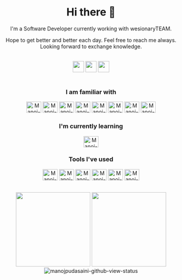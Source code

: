 <!--
### Hi there 👋
## I am Manoj Pudasaini
### Software Engineer at <img src="https://avatars.githubusercontent.com/u/50974738?s=25&v=4" alt="wesionary team"/> [wesionaryTeam](https://github.com/wesionaryTEAM)

<p align="left"> <img src="https://komarev.com/ghpvc/?username=manojpudasaini&label=Profile%20views&color=0e75b6&style=flat" alt="manojpudasaini" /> </p>

![Manoj's GitHub stats](https://github-readme-stats.vercel.app/api?username=manojpudasaini&show_icons=true&theme=transparent&rank_icon=github&include_all_commits=true)


![Top Langs](https://github-readme-stats.vercel.app/api/top-langs/?username=anuraghazra&layout=normal&theme=transparent)


[![trophy](https://github-profile-trophy.vercel.app/?username=manojpudasaini&row=2&column=4&theme=onedark)](https://github.com/ryo-ma/github-profile-trophy)
-->

<h1 align="center"> Hi there 👋 </h1> 

<p align="center">  I'm a Software Developer currently working with wesionaryTEAM. </p>

<p align="center">Hope to get better and better each day. Feel free to reach me always. Looking forward to exchange knowledge.</p>

<div align="center" style="display: inline_block"><br>
  <div align="center">
    <a href="https://www.linkedin.com/in/manoj-pudasaini-641324147/" target="_blank"> <img height="30" src="https://img.shields.io/badge/LinkedIn-%23333?style=for-the-badge&logo=linkedin&logoColor=white" target="_blank"></a>
    <a href = "mailto:mpudasaini17@gmail.com"><img height="30" src="https://img.shields.io/badge/-Gmail-%23333?style=for-the-badge&logo=gmail&logoColor=white" target="_blank"></a>
    <a href = "https://medium.com/@mpudasaini17"><img height="30" src="https://img.shields.io/badge/-Medium.com-%23333?style=for-the-badge&logo=devdotto&logoColor=white" target="_blank"></a> 
  </div>
</div>

<div align="center">
  <div style="display: inline_block"><br>
  <h3>I am familiar with</h3>
    <img alt="Manoj-HTML" height="30" width="40" src="https://cdn.jsdelivr.net/gh/devicons/devicon/icons/html5/html5-original.svg" />
    <img alt="Manoj-CSS" height="30" width="40" src="https://cdn.jsdelivr.net/gh/devicons/devicon/icons/css3/css3-original.svg" />
    <img alt="Manoj-Js" height="30" width="40" src="https://cdn.jsdelivr.net/gh/devicons/devicon/icons/javascript/javascript-original.svg" />
    <img alt="Manoj-React" height="30" width="40" src="https://cdn.jsdelivr.net/gh/devicons/devicon/icons/react/react-original.svg" />
    <img alt="Manoj-Next" height="30" width="40" src="https://cdn.jsdelivr.net/gh/devicons/devicon/icons/nextjs/nextjs-original.svg" />
    <img alt="Manoj-Node" height="30" width="40" src="https://cdn.jsdelivr.net/gh/devicons/devicon/icons/nodejs/nodejs-original.svg" />
    <img alt="Manoj-typescript" height="30" width="40" src="https://cdn.jsdelivr.net/gh/devicons/devicon/icons/typescript/typescript-original.svg" />
    <img alt="Manoj-tailwind" height="30" width="40" src="https://cdn.jsdelivr.net/gh/devicons/devicon/icons/tailwindcss/tailwindcss-original.svg" />
  </div>

  <h3>I'm currently learning</h3>  
    <img alt="Manoj-Go" height="30" width="40" src="https://cdn.jsdelivr.net/gh/devicons/devicon/icons/go/go-original.svg" />

  <h3>Tools I've used</h3>
    <img alt="Manoj-GitHub" height="30" width="40" src="https://cdn.jsdelivr.net/gh/devicons/devicon/icons/github/github-original.svg" />
    <img alt="Manoj-Git" height="30" width="40" src="https://cdn.jsdelivr.net/gh/devicons/devicon/icons/git/git-original.svg" />
    <img alt="Manoj-Jira" height="30" width="40" src="https://cdn.jsdelivr.net/gh/devicons/devicon/icons/jira/jira-original.svg" />
    <img alt="Manoj-Notion" height="30" width="40" src="https://cdn.jsdelivr.net/gh/devicons/devicon/icons/notion/notion-original.svg" />
    <img alt="Manoj-figma" height="30" width="40" src="https://cdn.jsdelivr.net/gh/devicons/devicon/icons/figma/figma-original.svg" />
    <img alt="Manoj-docker" height="30" width="40" src="https://cdn.jsdelivr.net/gh/devicons/devicon/icons/docker/docker-original.svg" />
</div>
 
##
<div align="center" style="display: inline_block">
  <img height="200em" src="https://github-readme-stats.vercel.app/api?username=manojpudasaini&show_icons=true&theme=radical">
  <img height="200em" src="https://github-readme-stats.vercel.app/api/top-langs/?username=manojpudasaini&layout=donut&theme=radical">
</div>

 <div align="center">
   <img src="https://komarev.com/ghpvc/?username=manojpudasaini&label=Profile%20views&color=0e75b6&style=flat" alt="manojpudasaini-github-view-status" /> 
</div>
